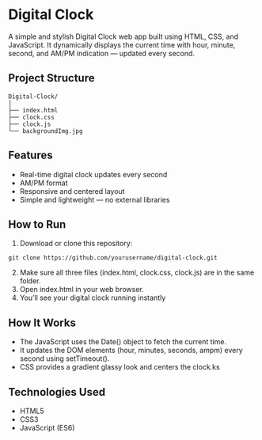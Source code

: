# Digital Clock

A simple and stylish Digital Clock web app built using HTML, CSS, and JavaScript.
It dynamically displays the current time with hour, minute, second, and AM/PM indication — updated every second.

## Project Structure
```
Digital-Clock/
│
├── index.html      
├── clock.css        
├── clock.js         
└── backgroundImg.jpg  
```
## Features

* Real-time digital clock updates every second
* AM/PM format
* Responsive and centered layout
* Simple and lightweight — no external libraries

## How to Run

1. Download or clone this repository:
```
git clone https://github.com/yourusername/digital-clock.git
```
2. Make sure all three files (index.html, clock.css, clock.js) are in the same folder.
3. Open index.html in your web browser.
4. You’ll see your digital clock running instantly

## How It Works

* The JavaScript uses the Date() object to fetch the current time.
* It updates the DOM elements (hour, minutes, seconds, ampm) every second using setTimeout().
* CSS provides a gradient glassy look and centers the clock.ks

## Technologies Used

* HTML5 
* CSS3 
* JavaScript (ES6)

